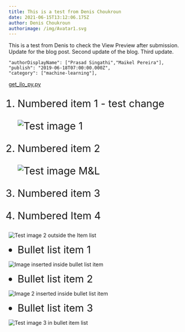 ```yaml
---
title: This is a test from Denis Choukroun
date: 2021-06-15T13:12:06.175Z
author: Denis Choukroun
authorimage: /img/Avatar1.svg
---
```

<style>
li {
   font-size: 27px;
   line-height: 33px;
   max-width: none;
}
</style>

This is a test from Denis to check the View Preview after submission.
Update for the blog post.
Second update of the blog.
Third update.

```shell
"authorDisplayName": ["Prasad Singathi","Maikel Pereira"],
"publish": "2019-06-18T07:00:00.000Z",
"category": ["machine-learning"],
```

[get_ilo_py.py](https://github.com/HewlettPackard/python-ilorest-library/blob/master/examples/Redfish/get_ilo_ip.py)

1. Numbered item 1 - test change

   ![Test image 1](/img/1-gunna.png "Test image 1")

2. Numbered item 2

   ![Test image M&L ](/img/MunchandLearn.svg "Tets image M&L")

3. Numbered item 3    

4. Numbered Item 4

![Test image 2 outside the Item list](/img/2-gunna.png "Test image 2 outside the Item list")

* Bullet list item 1

![Image inserted inside bullet list item](/img/Avatar1.svg "Image inserted inside bullet list item")

* Bullet list item 2

![Image 2 inserted inside bullet list item](/img/1-gunna.png "Image 2 inserted inside bullet list item")

* Bullet list item 3

![Test image 3 in bullet item list](/img/aaa-seats-hackshack.png "Test image 3 in bullet item list")